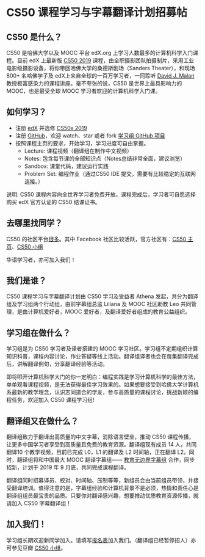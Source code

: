 # CS50 课程学习与字幕翻译计划招募帖

## CS50 是什么？

CS50 是哈佛大学以及 MOOC 平台 edX.org 上学习人数最多的计算机科学入门课程。目前 edX 上最新版 [CS50 2019](https://courses.edx.org/courses/course-v1:HarvardX+CS50+X/course/) 课程，由全职摄影团队拍摄制片，采用工业电影级摄影设备，将你带回哈佛大学的桑德斯剧场（Sanders Theater），和现场 800+ 名哈佛学子及 edX上来自全球的一百万学习者，一同聆听 [David J. Malan](https://en.wikipedia.org/wiki/David\_J.\_Malan) 教授极富感染力的课程讲座。毫不夸张的说，CS50 是世界上最具影响力的 MOOC，也是最受全球 MOOC 学习者欢迎的计算机科学入门课。

## 如何学习？

* 注册 [edX](https://edx.org) 并选修 [CS50x 2019](https://www.edx.org/course/cs50s-introduction-to-computer-science)
* 注册 [GitHub](https://github.com)，欢迎 watch、star 或者 fork [学习组 GitHub 项目](https://github.com/athena-xcy/CS50-Study-Group) 
* 按照课程主页的要求，开始学习，学习进度可自由掌握。
    * Lecture: 课程视频（翻译组在制作中文视频）
    * Notes: 包含每节课的全部知识点（Notes总结非常全面，建议浏览）
    * Sandbox: 课堂代码，建议运行实践
    * Problem Set: 编程作业（通过CS50 IDE 提交，需要有比较稳定的互联网连接。）

说明: CS50 课程内容向全世界学习者免费开放。课程完成后，学习者可自愿选择购买 edX 官方认证的 CS50 结课证书。

## 去哪里找同学？

CS50 的社区平台[很多](https://courses.edx.org/courses/course-v1:HarvardX+CS50+X/a7ec0c0a7b6e460f877da0734811c4cd/)。其中 Facebook 社区比较活跃，官方社区有：[CS50 主页](https://www.facebook.com/cs50)、[CS50 小组](https://www.facebook.com/groups/cs50)

华语学习者，亦可加入我们！

## 我们是谁？

CS50 课程学习与字幕翻译计划由 CS50 学习及受益者 Athena 发起，共分为翻译组及学习组两个行动组，由前字幕组总监 Liliana 及 MOOC 社区助教 Leo 共同管理，是由计算机爱好者，MOOC 爱好者，及翻译爱好者组成的教育公益组织。

## 学习组在做什么？

学习组是为 CS50 学习者及译者搭建的 MOOC 学习社区。学习组不定期组织计算知识科普，课程内容讨论，作业答疑等线上活动。翻译组译者也会在每集翻译完成后，讲解翻译例句，分享翻译经验等活动。

即将叩开计算机科学大门的你一定明白：编程实践是学习计算机科学的最佳方法，单单观看课程视频，是无法获得最佳学习效果的。如果想要接受到哈佛大学计算机系最新的教学理念，认识志同道合的学友，参与高质量的课程讨论，挑战新颖的编程任务，欢迎加入 CS50 课程学习组!

## 翻译组又在做什么？

翻译组致力于翻译出高质量的中文字幕，消除语言壁垒，推动 CS50 课程传播，让更多中国学习者享受到高质量且免费的教育资源。翻译组现有成员 14 人，共同翻译10 个教学视频，目前已完成 L0，L1 的翻译及 L2 时间轴，正在翻译 L2。同时，翻译组将和中国最大 MOOC 翻译字幕组—— [教育无边界字幕组](http://www.edu-infinity.org/20851201102510520204.html) 合作，同步招新，计划于 2019 年 9 月底，共同完成课程翻译。

翻译组同时招募译员、校对、时间轴、压制等等，新组员会由当前组员带领，并接受翻译培训。值得注意的是，字幕组经验和计算机背景不是必须，热情和责任心是翻译组组员最宝贵的品质。只要你对翻译感兴趣，想要推动优质教育资源传播，就请加入 CS50 字幕翻译组！

## 加入我们！

学习组长期欢迎新同学加入。请填写[报名表](http://wjx.cn/jq/43792277.aspx)加入我们。（翻译组已经暂停招人）亦可参见豆瓣 [CS50 小组](https://www.douban.com/group/cs50/)。
